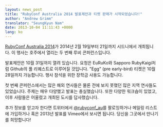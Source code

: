 ```yaml
---
layout: news_post
title: "RubyConf Australia 2014 발표제안과 티켓 판매가 시작되었습니다!"
author: "Andrew Grimm"
translator: "SeungKyun Nam"
date: 2013-10-04 11:11:43 +0000
lang: ko
---
```


[RubyConf Australia 2014][1]가 2014년 2월 19일부터 21일까지 시드니에서 개최됩니다.
이 행사는 호주에서 열리는 두 번째 루비 콘퍼런스입니다.

발표제안은 10월 31일까지 열려 있습니다. 요청은 EuRuKo와 Sapporo RubyKaigi처럼 Github의 풀 리퀘스트로 이루어질 것입니다.
"Egg" (pre early-bird) 티켓은 10월 28일까지 가능합니다.
행사 참석을 위한 장학금 사용도 가능합니다.

첫 번째 콘퍼런스에서는 많은 해외 연사들은 물론 전에 보지 못했던 많은 지역 연사들도 있었습니다.
주제는 매우 다양했고 발표는 충실했습니다. 또한 다양한 워크숍이 있었고, 이후 사람들은 어울렸고 개최된 도시를 답사했습니다.

추가 정보를 얻고자 한다면 트위터에서 [@rubyconf_au][2]를 팔로잉하거나 메일링
리스트에 가입하거나 혹은 2013년 발표를 Vimeo에서 보시면 됩니다.
당신을 그곳에서 만나기를 희망합니다!

[1]: http://www.rubyconf.org.au/
[2]: http://twitter.com/rubyconf_au
